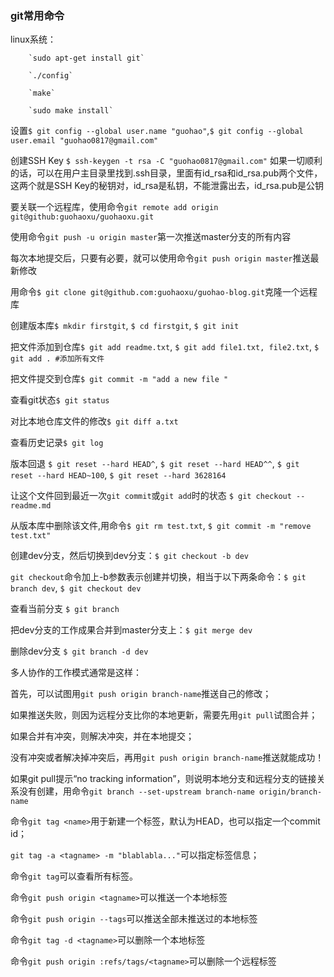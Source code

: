 ### git常用命令

linux系统：

        `sudo apt-get install git`

        `./config`

        `make`

        `sudo make install`

设置`$ git config --global user.name "guohao"`,`$ git config --global user.email "guohao0817@gmail.com"`

创建SSH Key `$ ssh-keygen -t rsa -C "guohao0817@gmail.com"`
如果一切顺利的话，可以在用户主目录里找到.ssh目录，里面有id_rsa和id_rsa.pub两个文件，这两个就是SSH Key的秘钥对，id_rsa是私钥，不能泄露出去，id_rsa.pub是公钥

要关联一个远程库，使用命令`git remote add origin git@github:guohaoxu/guohaoxu.git`

使用命令`git push -u origin master`第一次推送master分支的所有内容

每次本地提交后，只要有必要，就可以使用命令`git push origin master`推送最新修改

用命令`$ git clone git@github.com:guohaoxu/guohao-blog.git`克隆一个远程库

创建版本库`$ mkdir firstgit`, `$ cd firstgit`, `$ git init`

把文件添加到仓库`$ git add readme.txt`, `$ git add file1.txt, file2.txt`, `$ git add . #添加所有文件`

把文件提交到仓库`$ git commit -m "add a new file "`

查看git状态`$ git status`

对比本地仓库文件的修改`$ git diff a.txt`

查看历史记录`$ git log`

版本回退 `$ git reset --hard HEAD^`, `$ git reset --hard HEAD^^`, `$ git reset --hard HEAD~100`, `$ git reset --hard 3628164`

让这个文件回到最近一次`git commit`或`git add`时的状态 `$ git checkout -- readme.md`

从版本库中删除该文件,用命令`$ git rm test.txt`, `$ git commit -m "remove test.txt"`

创建dev分支，然后切换到dev分支：`$ git checkout -b dev`

`git checkout`命令加上-b参数表示创建并切换，相当于以下两条命令：`$ git branch dev`, `$ git checkout dev`

查看当前分支 `$ git branch`

把dev分支的工作成果合并到master分支上：`$ git merge dev`

删除dev分支 `$ git branch -d dev`

多人协作的工作模式通常是这样：

首先，可以试图用`git push origin branch-name`推送自己的修改；

如果推送失败，则因为远程分支比你的本地更新，需要先用`git pull`试图合并；

如果合并有冲突，则解决冲突，并在本地提交；

没有冲突或者解决掉冲突后，再用`git push origin branch-name`推送就能成功！

如果git pull提示“no tracking information”，则说明本地分支和远程分支的链接关系没有创建，用命令`git branch --set-upstream branch-name origin/branch-name`

命令`git tag <name>`用于新建一个标签，默认为HEAD，也可以指定一个commit id；

`git tag -a <tagname> -m "blablabla..."`可以指定标签信息；

命令`git tag`可以查看所有标签。

命令`git push origin <tagname>`可以推送一个本地标签

命令`git push origin --tags`可以推送全部未推送过的本地标签

命令`git tag -d <tagname>`可以删除一个本地标签

命令`git push origin :refs/tags/<tagname>`可以删除一个远程标签
